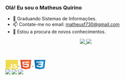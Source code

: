 ### Olá! Eu sou o Matheus Quirino

- 🌱 Graduando Sistemas de Informações.
- 📫 Contate-me no email: matheusf730@gmail.com
- 👾 Estou a procura de novos conhecimentos.

<div align="center">
  <a href="https://github.com/mrquirino">
  <img height="180em" src="https://github-readme-stats.vercel.app/api?username=mrquirino&show_icons=true&theme=dark&include_all_commits=true&count_private=true"/>
  <img height="180em" src="https://github-readme-stats.vercel.app/api/top-langs/?username=mrquirino&layout=compact&langs_count=7&theme=dark"/>
</div>


##

<div style="display: inline_block"><br>
  <img align="center" alt="Rafa-Js" height="30" width="40" src="https://raw.githubusercontent.com/devicons/devicon/master/icons/javascript/javascript-plain.svg">
  <img align="center" alt="Rafa-HTML" height="30" width="40" src="https://raw.githubusercontent.com/devicons/devicon/master/icons/html5/html5-original.svg">
  <img align="center" alt="Rafa-CSS" height="30" width="40" src="https://raw.githubusercontent.com/devicons/devicon/master/icons/css3/css3-original.svg">
 
 
 
 <div> 
  <a href="https://instagram.com/quirino._.si" target="_blank"><img src="https://img.shields.io/badge/-Instagram-%23E4405F?style=for-the-badge&logo=instagram&logoColor=white" target="_blank"></a> 
  <a href = "mailto:matheusf730@gmail.com"><img src="https://img.shields.io/badge/-Gmail-%23333?style=for-the-badge&logo=gmail&logoColor=white" target="_blank"></a>
  <a href="https://www.linkedin.com/in/matheus-f-quirino-69a153237/" target="_blank"><img src="https://img.shields.io/badge/-LinkedIn-%230077B5?style=for-the-badge&logo=linkedin&logoColor=white" target="_blank"></a>
  
   
   <div>
